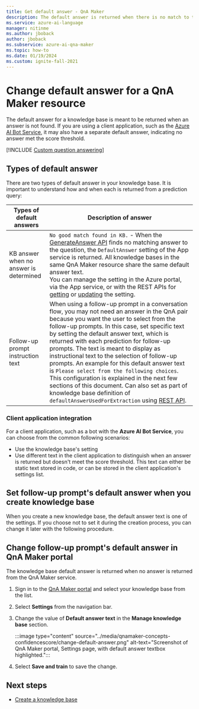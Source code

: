 ```yaml
---
title: Get default answer - QnA Maker
description: The default answer is returned when there is no match to the question. You may want to change the default answer from the standard default answer.
ms.service: azure-ai-language
manager: nitinme
ms.author: jboback
author: jboback
ms.subservice: azure-ai-qna-maker
ms.topic: how-to
ms.date: 01/19/2024
ms.custom: ignite-fall-2021
---
```


# Change default answer for a QnA Maker resource

The default answer for a knowledge base is meant to be returned when an answer is not found. If you are using a client application, such as the [Azure AI Bot Service](/azure/bot-service/bot-builder-howto-qna), it may also have a separate default answer, indicating no answer met the score threshold.

[!INCLUDE [Custom question answering](../includes/new-version.md)]

## Types of default answer

There are two types of default answer in your knowledge base. It is important to understand how and when each is returned from a prediction query:

|Types of default answers|Description of answer|
|--|--|
|KB answer when no answer is determined|`No good match found in KB.` - When the [GenerateAnswer API](/rest/api/cognitiveservices/qnamakerruntime/runtime/generateanswer) finds no matching answer to the question, the `DefaultAnswer` setting of the App service is returned. All knowledge bases in the same QnA Maker resource share the same default answer text.<br>You can manage the setting in the Azure portal, via the App service, or with the REST APIs for [getting](/rest/api/appservice/webapps/listapplicationsettings) or [updating](/rest/api/appservice/webapps/updateapplicationsettings) the setting.|
|Follow-up prompt instruction text|When using a follow-up prompt in a conversation flow, you may not need an answer in the QnA pair because you want the user to select from the follow-up prompts. In this case, set specific text by setting the default answer text, which is returned with each prediction for follow-up prompts. The text is meant to display as instructional text to the selection of follow-up prompts. An example for this default answer text is `Please select from the following choices`. This configuration is explained in the next few sections of this document. Can also set as part of knowledge base definition of `defaultAnswerUsedForExtraction` using [REST API](/rest/api/cognitiveservices/qnamaker/knowledgebase/create).|

### Client application integration

For a client application, such as a bot with the **Azure AI Bot Service**, you can choose from the common following scenarios:

* Use the knowledge base's setting
* Use different text in the client application to distinguish when an answer is returned but doesn't meet the score threshold. This text can either be static text stored in code, or can be stored in the client application's settings list.

## Set follow-up prompt's default answer when you create knowledge base

When you create a new knowledge base, the default answer text is one of the settings. If you choose not to set it during the creation process, you can change it later with the following procedure.

## Change follow-up prompt's default answer in QnA Maker portal

The knowledge base default answer is returned when no answer is returned from the QnA Maker service.

1. Sign in to the [QnA Maker portal](https://www.qnamaker.ai/) and select your knowledge base from the list.
1. Select **Settings** from the navigation bar.
1. Change the value of **Default answer text** in the **Manage knowledge base** section.

    :::image type="content" source="../media/qnamaker-concepts-confidencescore/change-default-answer.png" alt-text="Screenshot of QnA Maker portal, Settings page, with default answer textbox highlighted.":::

1. Select **Save and train** to save the change.

## Next steps

* [Create a knowledge base](../How-to/manage-knowledge-bases.md)
